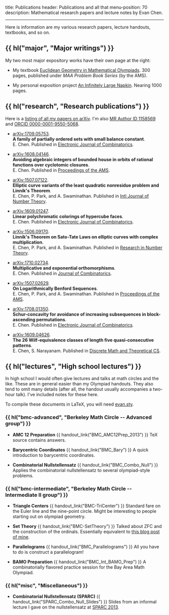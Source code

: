 title: Publications
header: Publications and all that
menu-position: 70
description: Mathematical research papers and lecture notes by Evan Chen.

---

Here is information are my various research papers,
lecture handouts, textbooks, and so on.

## {{ hl("major", "Major writings") }}

My two most major expository works have their own page at the right:

- My textbook [Euclidean Geometry in Mathematical Olympiads](geombook.html).
  300 pages, published under _MAA Problem Book Series_ (by the AMS).

- My personal exposition project [An Infinitely Large Napkin](napkin.html).
  Nearing 1000 pages.

## {{ hl("research", "Research publications") }}

Here is a [listing of all my papers on arXiv](https://arxiv.org/a/chen_e_2).
I'm also [MR Author ID 1158569](https://mathscinet.ams.org/mathscinet/MRAuthorID/1158569)
and [ORCID 0000-0001-9550-5068](https://orcid.org/0000-0001-9550-5068).

- [arXiv:1709.05753](https://arxiv.org/abs/1709.05753).<br>
  <b>A family of partially ordered sets with small balance constant</b>.<br>
  E. Chen. Published in [Electronic Journal of Combinatorics][ejc-poset].

- [arXiv:1608.04146](https://arxiv.org/abs/1608.04146).<br>
  <b>Avoiding algebraic integers of bounded house in orbits of rational functions over cyclotomic closures</b>.<br>
  E. Chen. Published in [Proceedings of the AMS][pams-algint].

- [arXiv:1507.07122](https://arxiv.org/abs/1507.07122).<br>
  <b>Elliptic curve variants of the least quadratic nonresidue problem and Linnik's Theorem</b>.<br>
  E. Chen, P. Park, and A. Swaminathan. Published in [Intl Journal of Number Theory][ijnt].

- [arXiv:1609.01247](https://arxiv.org/abs/1609.01247).<br>
  <b>Linear polychromatic colorings of hypercube faces</b>.<br>
  E. Chen. Published in [Electronic Journal of Combinatorics][ejc-hypercube].

- [arXiv:1506.09170](https://arxiv.org/abs/1506.09170).<br>
  <b>Linnik's Theorem on Sato-Tate Laws on elliptic curves with complex multiplication</b>.<br>
  E. Chen, P. Park, and A. Swaminathan. Published in [Research in Number Theory][rnut].

- [arXiv:1710.02734](https://arxiv.org/abs/1710.02734).<br>
  <b>Multiplicative and exponential orthomorphisms</b>.<br>
  E. Chen. Published in [Journal of Combinatorics][joc-orthomorphism].

- [arXiv:1507.02629](https://arxiv.org/abs/1507.02629).<br>
  <b>On Logarithmically Benford Sequences</b>.<br>
  E. Chen, P. Park, and A. Swaminathan. Published in [Proceedings of the AMS][pams-benford].

- [arXiv:1708.01350](https://arxiv.org/abs/1708.01350).<br>
  <b>Schur-concavity for avoidance of increasing subsequences in block-ascending permutations</b>.<br>
  E. Chen. Published in [Electronic Journal of Combinatorics][ejc-schur].

- [arXiv:1609.04626](https://arxiv.org/abs/1609.04626).<br>
  <b>The 26 Wilf-equivalence classes of length five quasi-consecutive patterns</b>.<br>
  E. Chen, S. Narayanam. Published in [Discrete Math and Theoretical CS][dmtcs-wilf].

## {{ hl("lectures", "High school lectures") }}

In high school I would often give lectures and talks
at math circles and the like.
These are in general easier than my Olympiad handouts.
They also tend to omit many details
(after all, the handout usually accompanies a two-hour talk).
I've included notes for these here.

To compile these documents in LaTeX, you will need [evan.sty][evan.sty].

### {{ hl("bmc-advanced", "Berkeley Math Circle -- Advanced group") }}

- <b>AMC 12 Preparation</b> {{ handout_link("BMC_AMC12Prep_2013") }}
  TeX source contains answers.

- <b>Barycentric Coordinates</b> {{ handout_link("BMC_Bary") }}
  A quick introduction to barycentric coordinates.

- <b>Combinatorial Nullstellensatz</b> {{ handout_link("BMC_Combo_Null") }}
  Applies the combinatorial nullstellensatz to several olympiad-style problems.

### {{ hl("bmc-intermediate", "Berkeley Math Circle -- Intermediate II group") }}

- <b>Triangle Centers</b> {{ handout_link("BMC-TriCenter") }}
  Standard fare on the Euler line and the nine-point circle.
  Might be interesting to people starting out on olympiad geometry.

- <b>Set Theory</b> {{ handout_link("BMC-SetTheory") }}
  Talked about ZFC and the construction of the ordinals.
  Essentially equivalent to [this blog post of mine][ordinals].

- <b>Parallelograms</b> {{ handout_link("BMC_Parallelograms") }}
  All you have to do is construct a parallelogram!

- <b>BAMO Preparation</b> {{ handout_link("BMC_Int_BAMO_Prep") }}
  A combinatorially flavored practice session for the Bay Area Math Olympiad.

### {{ hl("misc", "Miscellaneous") }}

- <b>Combinatorial Nullstellensatz (SPARC)</b> {{ handout_link("SPARC_Combo_Null_Slides") }}
  Slides from an informal lecture I gave on the nullstellensatz at [SPARC 2013][sparc].

[ordinals]: https://blog.evanchen.cc/2014/11/18/set-theory-part-2-constructing-the-ordinals/
[sparc]: https://www.sparc-camp.org
[evan.sty]: https://github.com/vEnhance/dotfiles/blob/master/texmf/tex/latex/evan/evan.sty
[ebook]: https://www.maa.org/ebooks/EGMO
[rnut]: https://link.springer.com/article/10.1007/s40993-015-0028-0
[ejc-schur]: https://www.combinatorics.org/ojs/index.php/eljc/article/view/v24i4p4
[ijnt]: https://dx.doi.org/10.1142/S1793042118500161
[ejc-hypercube]: https://www.combinatorics.org/ojs/index.php/eljc/article/view/v25i1p2
[pams-benford]: https://www.ams.org/journals/proc/2016-144-11/S0002-9939-2016-13112-2/home.html
[pams-algint]: https://www.ams.org/journals/proc/0000-000-00/S0002-9939-2018-14115-5/
[dmtcs-wilf]: https://dmtcs.episciences.org/paper/view/id/4912
[ejc-poset]: https://www.combinatorics.org/ojs/index.php/eljc/article/view/v25i4p43
[joc-orthomorphism]: https://www.intlpress.com/site/pub/pages/journals/items/joc/content/_home/index.php
